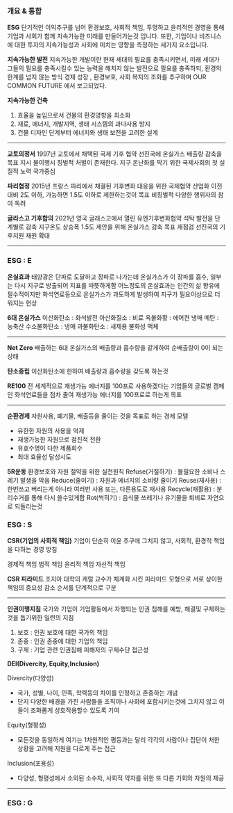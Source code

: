 
### 개요 & 통합

**ESG**
단기적인 이익추구를 넘어 환경보호, 사회적 책임, 투명하고 윤리적인 경영을 통해 
기업과 사회가 함께 지속가능한 미래를 만들어가는것 입니다. 
또한, 기업이나 비즈니스에 대한 투자의 지속가능성과 사회에 미치는 영향을 측정하는 세가지 요소입니다.


**지속가능한 발전**
지속가능한 개발이란 현재 세대의 필요를 충족시키면서, 미래 세대가 그들의 필요를 충족시킬수 있는 능력을 해치지 않는 발전으로 
필요를 충족하되, 환경의 한계를 넘지 않는 방식
경재 성장 , 환경보호, 사회 복지의 조화를 추구하며 OUR COMMON FUTURE 에서 보고되었다.


**지속가능한 건축**
1. 효율을 높임으로서 건물의 환경영향을 최소화
2. 재료, 에너지, 개발지역, 생태 시스템의 과다사용 방지
3. 건물 디자인 단계부터 에너지와 생태 보전을 고려한 설계

---

**교토의정서**
1997년 교토에서 채택된 국제 기후 협약
선진국에 온실가스 배출량 감축을 목표
지시 불이행시 징벌적 처벌이 존재한다.
지구 온난화를 막기 위한 국제사회의 첫 실질적 노력
국가중심


**파리협정**
2015년 프랑스 파리에서 채결된 기후변화 대응을 위한 국제협약
산업화 이전 대비 2도 이하, 가능하면 1.5도 이하로 제한하는것이 목표
비징벌적
다양한 행위자의 참여 독려


**글라스고 기후합의**
2021년 영국 글래스고에서 열린  유엔기후변화협약
석탁 발전을 단계별로 감축
지구온도 상승폭 1.5도 제안을 위해 온실가스 감축 목표 재점검
선진국의 기후지원 재원 확대

---

### ESG : E


**온실효과**
태양광은 단파로 도달하고 장파로 나가는데 온실가스가 이 장파를 흡수, 일부는 다시 지구로 방출되어 지표를 따뜻하게함
어느정도의 온실효과는 인간의 삶 향유에 필수적이지만 화석연료등으로 온실가스가 과도하게 발생하여 지구가 필요이상으로 더워지는 현상


**6대 온실가스**
이산화탄소 : 화석발전
아산화질소 : 비료
옥불화황 : 에어컨 냉매
메탄 : 농축산
수소불화탄소 : 냉매
과불화탄소 : 새제용 불화성 액체

---

**Net Zero**
배출하는 6대 온실가스의 배출량과 흡수량을 같게하여 순배출량이 0이 되는 상태

**탄소중립**
이산화탄소에 한하여 배출량과 흡수량을 갖도록 하는것

**RE100**
전 세계적으로 재생가능 에너지를 100프로 사용하겠다는 기업들의 글로벌 캠페인
화석연료들을 점차 줄여 재생가능 에너지를 100프로로 하는게 목표

---

**순환경제**
자원사용, 폐기물, 배출등을 줄이는 것을 목표로 하는 경제 모델
- 유한한 자원의 사용을 억제
- 재생가능한 자원으로 점진적 전환
- 유효수명이 다한 제품회수
- 최대 효율성 달성시도


**5R운동**
환경보호와 자원 절약을 위한 실천원칙
Refuse(거절하기) : 불필요한 소비나 스레기 발생을 막음
Reduce(줄이기) : 자원과 에너지의 소비량 줄이기
Reuse(재사용) : 한번쓰고 버리는게 아니라 여러번 사용 또는, 다른용도로 재사용
Recycle(재활용) : 분리수거를 통해 다시 쓸수있게함
Rot(썩히기) : 음식물 쓰레기나 유기물을 퇴비로 자연으로 되돌리는것


### ESG : S

**CSR(기업의 사회적 책임)**
기업이 단순히 이윤 추구에 그치지 않고, 사회적, 환경적 책임을 다하는 경영 방침

경제적 책임
법적 책임
윤리적 책임
자선적 책임

**CSR 피라미드**
조지아 대학의 캐럴 교수가 체계화 시킨 피라미드 모형으로 
서로 상이한 책임의 중요성 감소 순서를 단계적으로 구분

---

**인권이행지침**
국가와 기업이 기업활동에서 자행되는 인권 침해를 예방, 해결및 구제하는것을 돕기위한 일련의 지침

1. 보호 : 인권 보호에 대한 국가의 책임
2. 존중 : 인권 존중에 대한 기업의 책임
3. 구제 : 기업 관련 인권침해 피해자의 구제수단 접근성


**DEI(Divercity, Equity,Inclusion)**

Divercity(다양성)
- 국가, 성별, 나이, 민족, 학력등의 차이를 인정하고 존중하는 개념
- 단지 다양한 배경을 가진 사람들을 조직이나 사회에 포함시키는것에 그치지 않고 이들이 조화롭게 상호작용할수 있도록 기여

Equity(형평성)
- 모든것을 동일하게 여기는 1차원적인 평등과는 달리 각각의 사람이나 집단이 처한 상황을 고려해 지원을 다르게 주는 접근

Inclusion(포용성)
- 다양성, 형평성에서 소외된 소수자, 사회적 약자를 위한 또 다른 기회와 자원의 제공

---

### ESG : G



